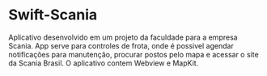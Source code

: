 # Swift-Scania
Aplicativo desenvolvido em um projeto da faculdade para a empresa Scania.
App serve para controles de frota, onde é possivel agendar notificações para manutenção, procurar postos pelo mapa e acessar o site da Scania Brasil.
O aplicativo contem Webview e MapKit.
